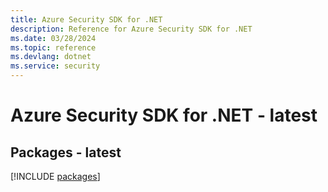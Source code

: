 ```yaml
---
title: Azure Security SDK for .NET
description: Reference for Azure Security SDK for .NET
ms.date: 03/28/2024
ms.topic: reference
ms.devlang: dotnet
ms.service: security
---
```

# Azure Security SDK for .NET - latest
## Packages - latest
[!INCLUDE [packages](security-index.md)]